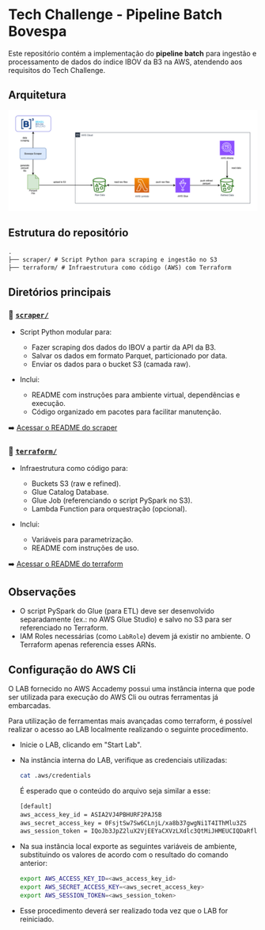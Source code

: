 # Tech Challenge - Pipeline Batch Bovespa

Este repositório contém a implementação do **pipeline batch** para ingestão e processamento de dados do índice IBOV da B3 na AWS, atendendo aos requisitos do Tech Challenge.

## Arquitetura

![Arquitetura do Pipeline Batch Bovespa](assets/images/pipeline-bovespa.png)

## Estrutura do repositório

```
.
├── scraper/ # Script Python para scraping e ingestão no S3
├── terraform/ # Infraestrutura como código (AWS) com Terraform
````

## Diretórios principais

### 📂 [`scraper/`](./scraper/)

- Script Python modular para:
  - Fazer scraping dos dados do IBOV a partir da API da B3.
  - Salvar os dados em formato Parquet, particionado por data.
  - Enviar os dados para o bucket S3 (camada raw).

- Inclui:
  - README com instruções para ambiente virtual, dependências e execução.
  - Código organizado em pacotes para facilitar manutenção.

➡️ [Acessar o README do scraper](./scraper/README.md)

### 📂 [`terraform/`](./terraform/)

- Infraestrutura como código para:
  - Buckets S3 (raw e refined).
  - Glue Catalog Database.
  - Glue Job (referenciando o script PySpark no S3).
  - Lambda Function para orquestração (opcional).

- Inclui:
  - Variáveis para parametrização.
  - README com instruções de uso.

➡️ [Acessar o README do terraform](./terraform/README.md)

## Observações

- O script PySpark do Glue (para ETL) deve ser desenvolvido separadamente (ex.: no AWS Glue Studio) e salvo no S3 para ser referenciado no Terraform.
- IAM Roles necessárias (como `LabRole`) devem já existir no ambiente. O Terraform apenas referencia esses ARNs.


## Configuração do AWS Cli

O LAB fornecido no AWS Accademy possui uma instância interna que pode ser utilizada para execução do AWS Cli ou outras ferramentas já embarcadas.

Para utilização de ferramentas mais avançadas como terraform, é possível realizar o acesso ao LAB localmente realizando o seguinte procedimento.

* Inicie o LAB, clicando em "Start Lab".
* Na instância interna do LAB, verifique as credenciais utilizadas:

    ```bash
    cat .aws/credentials
    ```

    É esperado que o conteúdo do arquivo seja similar a esse:

    ```bash
    [default]
    aws_access_key_id = ASIA2VJ4PBHURF2PAJ5B
    aws_secret_access_key = 0FsjtSw7Sw6CLnjL/xa8b37gwgNi1T4IThMlu3ZS
    aws_session_token = IQoJb3JpZ2luX2VjEEYaCXVzLXdlc3QtMiJHMEUCIQDaRflHDzVyODbLl7EjXNMj8emPPfqahSd4XEthKGrxEwIgGdsomv/+mqJvWCPhG0r9HrwQ
    ```

* Na sua instância local exporte as seguintes variáveis de ambiente, substituindo os valores de acordo com o resultado do comando anterior:

    ```bash
    export AWS_ACCESS_KEY_ID=<aws_access_key_id>
    export AWS_SECRET_ACCESS_KEY=<aws_secret_access_key>
    export AWS_SESSION_TOKEN=<aws_session_token>
    ```

* Esse procedimento deverá ser realizado toda vez que o LAB for reiniciado.